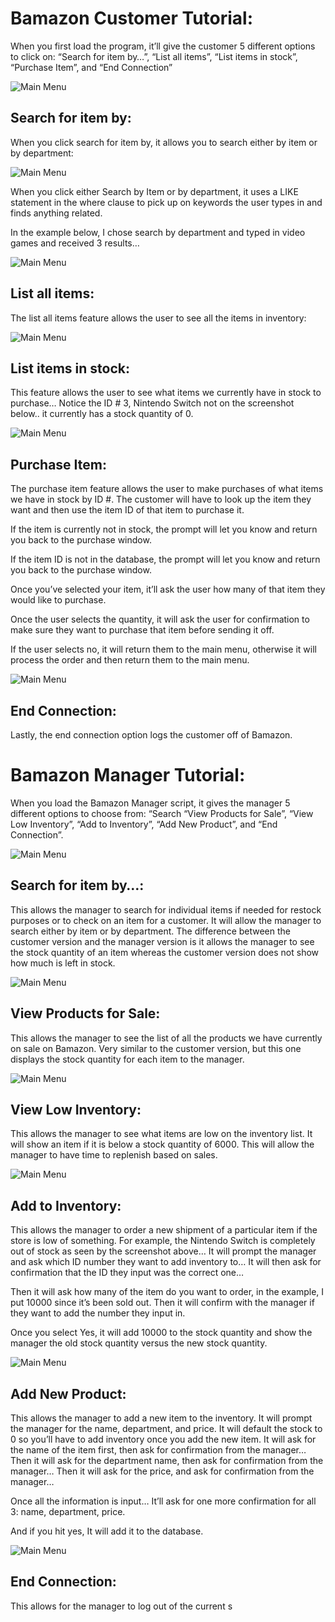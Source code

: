 # Bamazon Customer Tutorial:


When you first load the program, it’ll give the customer 5 different options to click on: “Search for item by…”, “List all items”, “List items in stock”, “Purchase Item”, and “End Connection”

![Main Menu](./screenshots/customer1.png?raw=true "Customer1")

## Search for item by:
When you click search for item by, it allows you to search either by item or by department:

![Main Menu](./screenshots/customer2.png?raw=true "Customer2")
 
When you click either Search by Item or by department, it uses a LIKE statement in the where clause to pick up on keywords the user types in and finds anything related.

In the example below, I chose search by department and typed in video games and received 3 results…

![Main Menu](./screenshots/customer3.png?raw=true "Customer3")


## List all items:

The list all items feature allows the user to see all the items in inventory: 

 
![Main Menu](./screenshots/customer4.png?raw=true "Customer4")


## List items in stock: 

This feature allows the user to see what items we currently have in stock to purchase…
Notice the ID # 3, Nintendo Switch not on the screenshot below.. it currently has a stock quantity of 0.

![Main Menu](./screenshots/customer5.png?raw=true "Customer5")

## Purchase Item:

The purchase item feature allows the user to make purchases of what items we have in stock by ID #. The customer will have to look up the item they want and then use the item ID of that item to purchase it.

If the item is currently not in stock, the prompt will let you know and return you back to the purchase window.

If the item ID is not in the database, the prompt will let you know and return you back to the purchase window.

Once you’ve selected your item, it’ll ask the user how many of that item they would like to purchase.

Once the user selects the quantity, it will ask the user for confirmation to make sure they want to purchase that item before sending it off.

If the user selects no, it will return them to the main menu, otherwise it will process the order and then return them to the main menu.

![Main Menu](./screenshots/customer6.png?raw=true "Customer6")

## End Connection:

Lastly, the end connection option logs the customer off of Bamazon.










# Bamazon Manager Tutorial:

When you load the Bamazon Manager script, it gives the manager 5 different options to choose from: “Search “View Products for Sale”, “View Low Inventory”, “Add to Inventory”, “Add New Product”, and “End Connection”.

![Main Menu](./screenshots/manager1.png?raw=true "manager1")

## Search for item by…: 
This allows the manager to search for individual items if needed for restock purposes or to check on an item for a customer. It will allow the manager to search either by item or by department. The difference between the customer version and the manager version is it allows the manager to see the stock quantity of an item whereas the customer version does not show how much is left in stock.
 
![Main Menu](./screenshots/manager2.png?raw=true "manager2")

## View Products for Sale:
This allows the manager to see the list of all the products we have currently on sale on Bamazon. Very similar to the customer version, but this one displays the stock quantity for each item to the manager.

![Main Menu](./screenshots/manager3.png?raw=true "manager3")

## View Low Inventory:
This allows the manager to see what items are low on the inventory list. It will show an item if it is below a stock quantity of 6000. This will allow the manager to have time to replenish based on sales.

![Main Menu](./screenshots/manager4.png?raw=true "manager4")

## Add to Inventory: 
This allows the manager to order a new shipment of a particular item if the store is low of something. For example, the Nintendo Switch is completely out of stock as seen by the screenshot above…
It will prompt the manager and ask which ID number they want to add inventory to…
It will then ask for confirmation that the ID they input was the correct one…

Then it will ask how many of the item do you want to order, in the example, I put 10000 since it’s been sold out.
Then it will confirm with the manager if they want to add the number they input in.

Once you select Yes, it will add 10000 to the stock quantity and show the manager the old stock quantity versus the new stock quantity.

![Main Menu](./screenshots/manager5.png?raw=true "manager5") 

## Add New Product: 
This allows the manager to add a new item to the inventory. It will prompt the manager for the name, department, and price. It will default the stock to 0 so you’ll have to add inventory once you add the new item.
It will ask for the name of the item first, then ask for confirmation from the manager…
Then it will ask for the department name, then ask for confirmation from the manager…
Then it will ask for the price, and ask for confirmation from the manager…

Once all the information is input… It’ll ask for one more confirmation for all 3: name, department, price.

And if you hit yes, It will add it to the database.

![Main Menu](./screenshots/manager6.png?raw=true "manager6") 

## End Connection: 
This allows for the manager to log out of the current s

